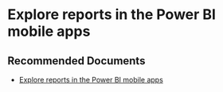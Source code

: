   <properties
	pageTitle="mobile report"
	description="mobile report"
	service="microsoft.PowerBIDedicated"
	resource="capacities"
	authors="pjfreitas"
	ms.author="pfreitas"	
	displayOrder="330"
	selfHelpType="generic"
	supportTopicIds="32628123"
	productPesIds="16334"
	cloudEnvironments="public, MoonCake, fairfax" 
	articleId="1f3b35e3-5c42-5ddb-795a-4cf67c15f44b"
	ownershipId="PowerBI_PowerBI"
/>

# Explore reports in the Power BI mobile apps

## **Recommended Documents**

* [Explore reports in the Power BI mobile apps](https://docs.microsoft.com/power-bi/consumer/mobile/mobile-reports-in-the-mobile-apps)
